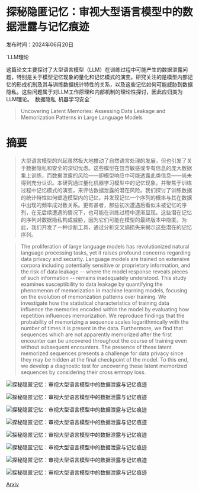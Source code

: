 # 探秘隐匿记忆：审视大型语言模型中的数据泄露与记忆痕迹

发布时间：2024年06月20日

`LLM理论

这篇论文主要探讨了大型语言模型（LLM）在训练过程中可能产生的数据泄露问题，特别是关于模型记忆现象的量化和记忆模式的演变。研究关注的是模型内部记忆的形成机制及其与训练数据统计特性的关系，以及这些记忆如何可能威胁到数据隐私。这些问题属于对LLM工作原理和内部机制的理论性探讨，因此应归类为LLM理论。` `数据隐私` `机器学习安全`

> Uncovering Latent Memories: Assessing Data Leakage and Memorization Patterns in Large Language Models

# 摘要

> 大型语言模型的兴起虽然极大地推动了自然语言处理的发展，但也引发了关于数据隐私和安全的深切忧虑。这些模型在包含敏感或专有信息的庞大数据集上训练，而数据泄露的风险——即模型响应中可能透露此类信息——尚未得到充分认识。本研究通过量化机器学习模型中的记忆现象，并聚焦于训练过程中记忆模式的演变，来评估数据泄露的潜在风险。我们探讨了训练数据的统计特性如何塑造模型内的记忆，并发现记忆一个序列的概率与其在数据中出现的频率成对数关系。更有甚者，那些初次遭遇后看似未被记忆的序列，在无后续遭遇的情况下，也可能在训练过程中逐渐显现。这些潜在记忆的序列对数据隐私构成威胁，因为它们可能在模型的最终版本中隐匿。为此，我们开发了一种诊断工具，通过分析交叉熵损失来揭示这些潜在的记忆序列。

> The proliferation of large language models has revolutionized natural language processing tasks, yet it raises profound concerns regarding data privacy and security. Language models are trained on extensive corpora including potentially sensitive or proprietary information, and the risk of data leakage -- where the model response reveals pieces of such information -- remains inadequately understood. This study examines susceptibility to data leakage by quantifying the phenomenon of memorization in machine learning models, focusing on the evolution of memorization patterns over training. We investigate how the statistical characteristics of training data influence the memories encoded within the model by evaluating how repetition influences memorization. We reproduce findings that the probability of memorizing a sequence scales logarithmically with the number of times it is present in the data. Furthermore, we find that sequences which are not apparently memorized after the first encounter can be uncovered throughout the course of training even without subsequent encounters. The presence of these latent memorized sequences presents a challenge for data privacy since they may be hidden at the final checkpoint of the model. To this end, we develop a diagnostic test for uncovering these latent memorized sequences by considering their cross entropy loss.

![探秘隐匿记忆：审视大型语言模型中的数据泄露与记忆痕迹](../../../paper_images/2406.14549/x1.png)

![探秘隐匿记忆：审视大型语言模型中的数据泄露与记忆痕迹](../../../paper_images/2406.14549/x2.png)

![探秘隐匿记忆：审视大型语言模型中的数据泄露与记忆痕迹](../../../paper_images/2406.14549/x3.png)

![探秘隐匿记忆：审视大型语言模型中的数据泄露与记忆痕迹](../../../paper_images/2406.14549/x4.png)

![探秘隐匿记忆：审视大型语言模型中的数据泄露与记忆痕迹](../../../paper_images/2406.14549/x5.png)

![探秘隐匿记忆：审视大型语言模型中的数据泄露与记忆痕迹](../../../paper_images/2406.14549/x6.png)

![探秘隐匿记忆：审视大型语言模型中的数据泄露与记忆痕迹](../../../paper_images/2406.14549/x7.png)

![探秘隐匿记忆：审视大型语言模型中的数据泄露与记忆痕迹](../../../paper_images/2406.14549/examples.png)

[Arxiv](https://arxiv.org/abs/2406.14549)